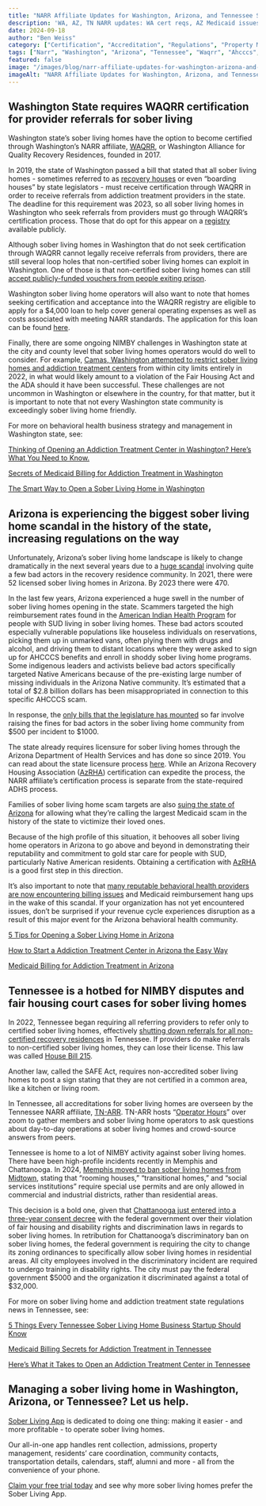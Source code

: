 ```yaml
---
title: "NARR Affiliate Updates for Washington, Arizona, and Tennessee Sober Living Homes"
description: 'WA, AZ, TN NARR updates: WA cert reqs, AZ Medicaid issues, TN NIMBY news & more insights on the Sober Living App blog.'
date: 2024-09-18
author: "Ben Weiss"
category: ["Certification", "Accreditation", "Regulations", "Property Management", "Licensing"]
tags: ["Narr", "Washington", "Arizona", "Tennessee", "Waqrr", "Ahcccs", "Azrha"]
featured: false
image: "/images/blog/narr-affiliate-updates-for-washington-arizona-and-tennessee-sober-living-homes.png"
imageAlt: "NARR Affiliate Updates for Washington, Arizona, and Tennessee Sober Living Homes"
---
```


## Washington State requires WAQRR certification for provider referrals for sober living

Washington state’s sober living homes have the option to become certified through Washington’s NARR affiliate, [WAQRR](<https://www.waqrr.org/>), or Washington Alliance for Quality Recovery Residences, founded in 2017. 

In 2019, the state of Washington passed a bill that stated that all sober living homes - sometimes referred to as [recovery houses](<https://www.hca.wa.gov/free-or-low-cost-health-care/i-need-behavioral-health-support/recovery-residences>) or even “boarding houses” by state legislators - must receive certification through WAQRR in order to receive referrals from addiction treatment providers in the state. The deadline for this requirement was 2023, so all sober living homes in Washington who seek referrals from providers must go through WAQRR’s certification process. Those that do opt for this appear on a [registry](<https://hca-tableau.watech.wa.gov/t/51/views/ResidenceOxfordHouseLocations/Dashboard?:isGuestRedirectFromVizportal=y&:embed=y>) available publicly. 

Although sober living homes in Washington that do not seek certification through WAQRR cannot legally receive referrals from providers, there are still several loop holes that non-certified sober living homes can exploit in Washington. One of those is that non-certified sober living homes can still [accept publicly-funded vouchers from people exiting prison](<https://www.seattletimes.com/seattle-news/homeless/a-seattle-area-sober-housing-company-promised-respite-from-homelessness-tenants-found-chaos/>). 

Washington sober living home operators will also want to note that homes seeking certification and acceptance into the WAQRR registry are eligible to apply for a $4,000 loan to help cover general operating expenses as well as costs associated with meeting NARR standards. The application for this loan can be found [here](<../../../../../www.hca.wa.gov/assets/program/operating-loan-for-recovery-residence-form.pdf>). 

Finally, there are some ongoing NIMBY challenges in Washington state at the city and county level that sober living homes operators would do well to consider. For example, [Camas, Washington attempted to restrict sober living homes and addiction treatment centers](<https://www.camaspostrecord.com/news/2022/apr/07/camas-move-to-limit-drug-rehabs-and-sober-living-homes-risks-violating-law/>) from within city limits entirely in 2022, in what would likely amount to a violation of the Fair Housing Act and the ADA should it have been successful. These challenges are not uncommon in Washington or elsewhere in the country, for that matter, but it is important to note that not every Washington state community is exceedingly sober living home friendly. 

For more on behavioral health business strategy and management in Washington state, see: 

[Thinking of Opening an Addiction Treatment Center in Washington? Here’s What You Need to Know.](<https://behavehealth.com/blog/2021/12/29/thinking-of-opening-an-addiction-treatment-center-in-washington-heres-what-you-need-to-know>)

[Secrets of Medicaid Billing for Addiction Treatment in Washington](<https://behavehealth.com/blog/2024/2/5/secrets-of-medicaid-billing-for-addiction-treatment-in-washington>)

[The Smart Way to Open a Sober Living Home in Washington](<../../../2022/8/3/the-smart-way-to-open-a-sober-living-home-in-washington.html>)

## Arizona is experiencing the biggest sober living home scandal in the history of the state, increasing regulations on the way

Unfortunately, Arizona’s sober living home landscape is likely to change dramatically in the next several years due to a [huge scandal](<https://azmirror.com/2024/05/13/indigenous-advocates-work-to-combat-fake-sober-living-homes-in-arizona/>) involving quite a few bad actors in the recovery residence community. In 2021, there were 52 licensed sober living homes in Arizona. By 2023 there were 470.

In the last few years, Arizona experienced a huge swell in the number of sober living homes opening in the state. Scammers targeted the high reimbursement rates found in the [American Indian Health Program](<https://www.azahcccs.gov/AmericanIndians/AIHP/>) for people with SUD living in sober living homes. These bad actors scouted especially vulnerable populations like houseless individuals on reservations, picking them up in unmarked vans, often plying them with drugs and alcohol, and driving them to distant locations where they were asked to sign up for AHCCCS benefits and enroll in shoddy sober living home programs. Some indigenous leaders and activists believe bad actors specifically targeted Native Americans because of the pre-existing large number of missing individuals in the Arizona Native community. It’s estimated that a total of $2.8 billion dollars has been misappropriated in connection to this specific AHCCCS scam. 

In response, the [only bills that the legislature has mounted](<https://apps.azleg.gov/BillStatus/BillOverview/80884>) so far involve raising the fines for bad actors in the sober living home community from $500 per incident to $1000. 

The state already requires licensure for sober living homes through the Arizona Department of Health Services and has done so since 2019. You can read about the state licensure process [here](<../../../../../www.azdhs.gov/documents/licensing/special/sober-living-homes/sober-living-fact-sheet.pdf>). While an Arizona Recovery Housing Association ([AzRHA](<https://www.myazrha.org/>)) certification can expedite the process, the NARR affiliate’s certification process is separate from the state-required ADHS process. 

Families of sober living home scam targets are also [suing the state of Arizona](<https://www.kjzz.org/2024-05-10/content-1879600-families-are-suing-arizona-allowing-sober-living-homes-scandal-which-cost-billions>) for allowing what they’re calling the largest Medicaid scam in the history of the state to victimize their loved ones. 

Because of the high profile of this situation, it behooves all sober living home operators in Arizona to go above and beyond in demonstrating their reputability and commitment to gold star care for people with SUD, particularly Native American residents. Obtaining a certification with [AzRHA](<https://www.myazrha.org/>) is a good first step in this direction. 

It’s also important to note that [many reputable behavioral health providers are now encountering billing issues](<https://www.azfamily.com/2024/04/17/new-safeguards-following-arizona-sober-living-home-scandal-hurt-legit-providers/>) and Medicaid reimbursement hang ups in the wake of this scandal. If your organization has not yet encountered issues, don’t be surprised if your revenue cycle experiences disruption as a result of this major event for the Arizona behavioral health community.

[5 Tips for Opening a Sober Living Home in Arizona](<../../../2022/8/9/5-hacks-for-opening-a-sober-living-home-in-arizona-quickly.html>)

[How to Start a Addiction Treatment Center in Arizona the Easy Way](<https://behavehealth.com/blog/2021/4/27/how-to-start-a-addiction-treatment-center-in-arizona-the-easy-way>)

[Medicaid Billing for Addiction Treatment in Arizona](<https://behavehealth.com/blog/2024/2/5/medicaid-billing-for-addiction-treatment-in-arizona>)

## Tennessee is a hotbed for NIMBY disputes and fair housing court cases for sober living homes

In 2022, Tennessee began requiring all referring providers to refer only to certified sober living homes, effectively [shutting down referrals for all non-certified recovery residences](<https://www.newschannel5.com/news/new-legislation-to-impose-stricter-rules-for-tennessee-sober-living-homes>) in Tennessee. If providers do make referrals to non-certified sober living homes, they can lose their license. This law was called [House Bill 215](<../../../../../www.capitol.tn.gov/Bills/112/Bill/HB0215.pdf>). 

Another law, called the SAFE Act, requires non-accredited sober living homes to post a sign stating that they are not certified in a common area, like a kitchen or living room. 

In Tennessee, all accreditations for sober living homes are overseen by the Tennessee NARR affiliate, [TN-ARR](<https://www.tnarr.org/>). TN-ARR hosts “[Operator Hours](<https://www.tnarr.org/event-details-registration/tn-arr-operators-hour-2024-09-04-12-00>)” over zoom to gather members and sober living home operators to ask questions about day-to-day operations at sober living homes and crowd-source answers from peers.

Tennessee is home to a lot of NIMBY activity against sober living homes. There have been high-profile incidents recently in Memphis and Chattanooga. In 2024, [Memphis moved to ban sober living homes from Midtown](<https://wreg.com/news/city-says-no-to-home-for-recovering-addicts-in-midtown-neighborhood/>), stating that “rooming houses,” “transitional homes,” and “social services institutions” require special use permits and are only allowed in commercial and industrial districts, rather than residential areas. 

This decision is a bold one, given that [Chattanooga just entered into a three-year consent decree](<https://tennesseelookout.com/briefs/chattanooga-enters-three-year-consent-decree-with-feds-over-disability-housing-discrimination/>) with the federal government over their violation of fair housing and disability rights and discrimination laws in regards to sober living homes. In retribution for Chattanooga’s discriminatory ban on sober living homes, the federal government is requiring the city to change its zoning ordinances to specifically allow sober living homes in residential areas. All city employees involved in the discriminatory incident are required to undergo training in disability rights. The city must pay the federal government $5000 and the organization it discriminated against a total of $32,000. 

For more on sober living home and addiction treatment state regulations news in Tennessee, see:

[5 Things Every Tennessee Sober Living Home Business Startup Should Know](<../../../2022/8/23/5-things-every-tennessee-sober-living-home-business-startup-should-know.html>)

[Medicaid Billing Secrets for Addiction Treatment in Tennessee](<https://behavehealth.com/blog/2024/3/4/medicaid-billing-secrets-for-addiction-treatment-in-tennessee>)

[Here’s What it Takes to Open an Addiction Treatment Center in Tennessee](<https://behavehealth.com/blog/2021/12/31/heres-what-it-takes-to-open-an-addiction-treatment-center-in-tennessee>)

## Managing a sober living home in Washington, Arizona, or Tennessee? Let us help.

[Sober Living App](<../../../../index.html>) is dedicated to doing one thing: making it easier - and more profitable - to operate sober living homes. 

Our all-in-one app handles rent collection, admissions, property management, residents’ care coordination, community contacts, transportation details, calendars, staff, alumni and more - all from the convenience of your phone.

[Claim your free trial today](<https://behavehealth.com/get-started?__hstc=135632115.075701b9fb7ccd58adc7b5b57a792227.1708902226082.1722205853113.1722795767849.32&__hssc=135632115.7.1722795767849&__hsfp=3530606189>) and see why more sober living homes prefer the Sober Living App.